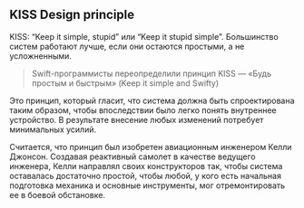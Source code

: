 ## KISS Design principle

KISS: “Keep it simple, stupid” или “Keep it stupid simple”. Большинство систем работают лучше, если они остаются простыми, а не усложненными.

> Swift-программисты переопределили принцип KISS — «Будь простым и быстрым» (Keep it simple and Swifty)

Это принцип, который гласит, что система должна быть спроектирована таким образом, чтобы впоследствии было легко понять внутреннее устройство. В результате внесение любых изменений потребует минимальных усилий. 

Считается, что принцип был изобретен авиационным инженером Келли Джонсон. Создавая реактивный самолет в качестве ведущего инженера, Келли направлял своих конструкторов так, чтобы система оставалась достаточно простой, чтобы любой, у кого есть начальная подготовка механика и основные инструменты, мог отремонтировать ее в боевой обстановке.